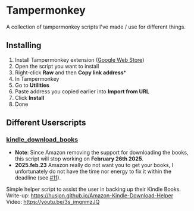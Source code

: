 # Tampermonkey

A collection of tampermonkey scripts I've made / use for different things.


## Installing
1. Install Tampermonkey extension ([Google Web Store](https://chrome.google.com/webstore/detail/tampermonkey/dhdgffkkebhmkfjojejmpbldmpobfkfo))
2. Open the script you want to install
  1. Right-click **Raw** and then **Copy link address***
3. In Tampermonkey
  1. Go to **Utilities**
  2. Paste address you copied earlier into **Import from URL**
  3. Click **Install**
4. Done


## Different Userscripts
### [kindle_download_books](./kindle_download_books.js)  
  * **Note**: Since Amazon removing the support for downloading the books, this script will stop working on **February 26th 2025**.  
  * **2025.feb.23** Amazon really do not want you to get your books, I unfortunately do not have the time nor energy to fix it within the deadline (see [#11](https://github.com/husjon/tampermonkey/issues/11)).
  
  Simple helper script to assist the user in backing up their Kindle Books.  
  Write-up: https://husjon.github.io/Amazon-Kindle-Download-Helper   
  Video: https://youtu.be/3s_imgnmzJQ  
